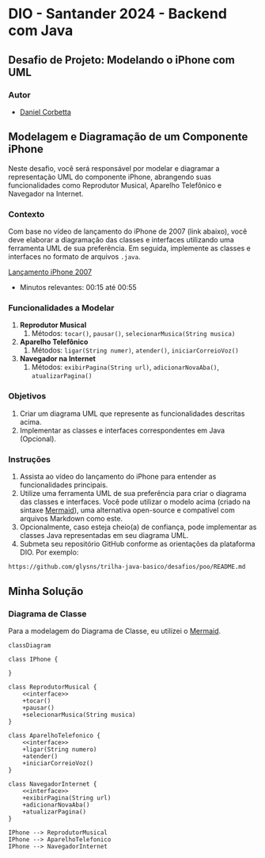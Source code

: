 # DIO - Santander 2024 - Backend com Java

## Desafio de Projeto: Modelando o iPhone com UML

### Autor
- [Daniel Corbetta](https://github.com/danielcorbetta)

## Modelagem e Diagramação de um Componente iPhone

Neste desafio, você será responsável por modelar e diagramar a representação UML do componente iPhone, abrangendo suas funcionalidades como Reprodutor Musical, Aparelho Telefônico e Navegador na Internet.

### Contexto

Com base no vídeo de lançamento do iPhone de 2007 (link abaixo), você deve elaborar a diagramação das classes e interfaces utilizando uma ferramenta UML de sua preferência. Em seguida, implemente as classes e interfaces no formato de arquivos `.java`.

[Lançamento iPhone 2007](https://www.youtube.com/watch?v=9ou608QQRq8)

- Minutos relevantes: 00:15 até 00:55
  
### Funcionalidades a Modelar

1. **Reprodutor Musical**
   1. Métodos: `tocar()`, `pausar()`, `selecionarMusica(String musica)`
2. **Aparelho Telefônico**
   1. Métodos: `ligar(String numer)`, `atender()`, `iniciarCorreioVoz()`
3. **Navegador na Internet**
   1. Métodos: `exibirPagina(String url)`, `adicionarNovaAba()`, `atualizarPagina()`

### Objetivos
1. Criar um diagrama UML que represente as funcionalidades descritas acima.
2. Implementar as classes e interfaces correspondentes em Java (Opcional).

### Instruções
1. Assista ao vídeo do lançamento do iPhone para entender as funcionalidades principais.
2. Utilize uma ferramenta UML de sua preferência para criar o diagrama das classes e interfaces. Você pode utilizar o modelo acima (criado na sintaxe [Mermaid](https://mermaid.js.org/)), uma alternativa open-source e compatível com arquivos Markdown como este.
3. Opcionalmente, caso esteja cheio(a) de confiança, pode implementar as classes Java representadas em seu diagrama UML.
4. Submeta seu repositório GitHub conforme as orientações da plataforma DIO. Por exemplo:
```md
https://github.com/glysns/trilha-java-basico/desafios/poo/README.md
```

## Minha Solução
### Diagrama de Classe

Para a modelagem do Diagrama de Classe, eu utilizei o [Mermaid](https://mermaid.js.org/).

```mermaid
classDiagram

class IPhone {
    
}

class ReprodutorMusical {
    <<interface>>
    +tocar() 
    +pausar() 
    +selecionarMusica(String musica)
}

class AparelhoTelefonico {
    <<interface>>
    +ligar(String numero)
    +atender()
    +iniciarCorreioVoz()
}

class NavegadorInternet {
    <<interface>>
    +exibirPagina(String url)
    +adicionarNovaAba()
    +atualizarPagina()
}

IPhone --> ReprodutorMusical
IPhone --> AparelhoTelefonico
IPhone --> NavegadorInternet
```